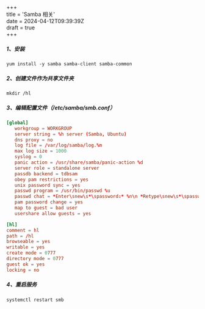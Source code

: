 +++  
title = 'Samba 相关'  
date = 2024-04-12T09:39:39Z  
draft = true  
+++

##### 1、安装
```
yum install -y samba samba-client samba-common
```
##### 2、创建文件作为共享文件夹
```
mkdir /hl
```
##### 3、编辑配置文件（/etc/samba/smb.conf）
``` /etc/samba/smb.conf
[global]
   workgroup = WORKGROUP
   server string = %h server (Samba, Ubuntu)
   dns proxy = no
   log file = /var/log/samba/log.%m
   max log size = 1000
   syslog = 0
   panic action = /usr/share/samba/panic-action %d
   server role = standalone server
   passdb backend = tdbsam
   obey pam restrictions = yes
   unix password sync = yes
   passwd program = /usr/bin/passwd %u
   passwd chat = *Enter\snew\s*\spassword:* %n\n *Retype\snew\s*\spassword:* %n\n *password\supdated\ssuccessfully* .
   pam password change = yes
   map to guest = bad user
   usershare allow guests = yes

[hl]
comment = hl
path = /hl
browseable = yes
writable = yes
create mode = 0777
directory mode = 0777
guest ok = yes
locking = no
```
##### 4、重启服务
```
systemctl restart smb
```
